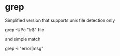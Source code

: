 # grep
Simplified version that supports unix file detection only

grep -UPc "\r$" file

and simple match

grep -i "error\|msg"
